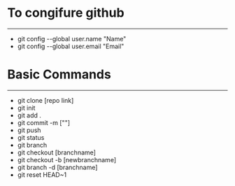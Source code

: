 # To congifure github
<hr>
<ul>
    <li>git config --global user.name "Name"</li>
    <li>git config --global user.email "Email"</li>
</ul>

# Basic Commands
<hr>
<ul>
    <li>git clone [repo link]</li>
    <li>git init</li>
    <li>git add .</li>
    <li>git commit -m [""]</li>
    <li>git push </li>
    <li>git status</li>
    <li>git branch</li>
    <li>git checkout [branchname]</li>
    <li>git checkout -b [newbranchname]</li>
    <li>git branch -d [branchname]</li>
    <li>git reset HEAD~1</li>
</ul>

